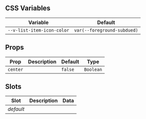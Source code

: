## CSS Variables

| Variable                   | Default                     |
| -------------------------- | --------------------------- |
| `--v-list-item-icon-color` | `var(--foreground-subdued)` |

## Props

| Prop     | Description | Default | Type      |
| -------- | ----------- | ------- | --------- |
| `center` |             | `false` | `Boolean` |

## Slots

| Slot      | Description | Data |
| --------- | ----------- | ---- |
| _default_ |             |      |
